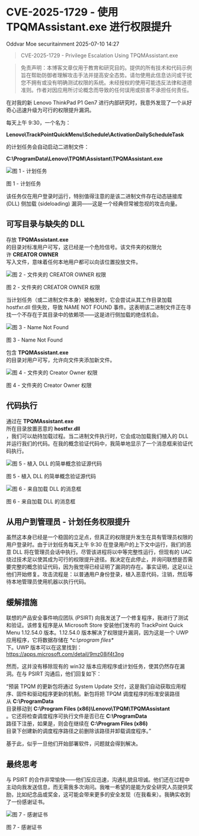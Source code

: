 #  CVE-2025-1729 - 使用 TPQMAssistant.exe 进行权限提升  
Oddvar Moe  securitainment   2025-07-10 14:27  
  
> CVE-2025-1729 - Privilege Escalation Using TPQMAssistant.exe   
  
> 免责声明：本博客文章仅用于教育和研究目的。提供的所有技术和代码示例旨在帮助防御者理解攻击手法并提高安全态势。请勿使用此信息访问或干扰您不拥有或没有明确测试权限的系统。未经授权的使用可能违反法律和道德准则。作者对因应用所讨论概念而导致的任何误用或损害不承担任何责任。  
  
  
在对我的新 Lenovo ThinkPad P1 Gen7 进行内部研究时，我意外发现了一个从好奇心迅速升级为可行的权限提升漏洞。  
  
每天上午 9:30，一个名为：  
  
**Lenovo\TrackPointQuickMenu\Schedule\ActivationDailyScheduleTask**  
  
的计划任务会自动启动二进制文件：  
  
**C:\ProgramData\Lenovo\TPQM\Assistant\TPQMAssistant.exe**  
  
![图 1 - 计划任务](https://mmbiz.qpic.cn/mmbiz_png/hoiaQy7WhTCOsWXgPmpYgP1Qj78MjKV29vBbv5X48lrvK4F19VVeagKg6OCMUR13SggoqTUiaCicbc4ibr3iaUgANQQ/640?wx_fmt=png&from=appmsg "")  
  
图 1 - 计划任务  
  
该任务仅在用户登录时运行，特别值得注意的是该二进制文件存在动态链接库 (DLL) 侧加载 (sideloading) 漏洞——这是一个经典但常被忽视的攻击向量。  
## 可写目录与缺失的 DLL  
  
存放 **TPQMAssistant.exe**  
的目录对标准用户可写，这已经是一个危险信号。该文件夹的权限允许 **CREATOR OWNER**  
写入文件，意味着任何本地用户都可以向该位置投放文件。  
  
![图 2 - 文件夹的 CREATOR OWNER 权限](https://mmbiz.qpic.cn/mmbiz_png/hoiaQy7WhTCOsWXgPmpYgP1Qj78MjKV29P4Y6XE4DbInbrh8kIA9vMcdF76hiaakxRNx6QGN9MTCJkt2L2NP9zfw/640?wx_fmt=png&from=appmsg "")  
  
图 2 - 文件夹的 CREATOR OWNER 权限  
  
当计划任务（或二进制文件本身）被触发时，它会尝试从其工作目录加载 hostfxr.dll 但失败，导致 NAME NOT FOUND 事件。这表明该二进制文件正在寻找一个不存在于其目录中的依赖项——这是进行侧加载的绝佳机会。  
  
![图 3 - Name Not Found](https://mmbiz.qpic.cn/mmbiz_png/hoiaQy7WhTCOsWXgPmpYgP1Qj78MjKV29JnaJbrqTIDDYibfBTiaoVtyL69GUJjAEFfASK7pnRktbWOrJTF0KMiccQ/640?wx_fmt=png&from=appmsg "")  
  
图 3 - Name Not Found  
  
包含 **TPQMAssistant.exe**  
的目录对用户可写，允许向文件夹添加新文件。  
  
![图 4 - 文件夹的 Creator Owner 权限](https://mmbiz.qpic.cn/mmbiz_png/hoiaQy7WhTCOsWXgPmpYgP1Qj78MjKV29P4Y6XE4DbInbrh8kIA9vMcdF76hiaakxRNx6QGN9MTCJkt2L2NP9zfw/640?wx_fmt=png&from=appmsg "")  
  
图 4 - 文件夹的 Creator Owner 权限  
## 代码执行  
  
通过在 **TPQMAssistant.exe**  
所在目录放置恶意的 **hostfxr.dll**  
，我们可以劫持加载过程。当二进制文件执行时，它会成功加载我们植入的 DLL 并运行我们的代码。在我的概念验证代码中，我简单地显示了一个消息框来验证代码执行。  
  
![图 5 - 植入 DLL 的简单概念验证源代码](https://mmbiz.qpic.cn/mmbiz_png/hoiaQy7WhTCOsWXgPmpYgP1Qj78MjKV29rEoPM5b8ibmogxNfahbwU2C6kGsaOYiaziaO0geKQCGYbZhdH514Rpnfw/640?wx_fmt=png&from=appmsg "")  
  
图 5 - 植入 DLL 的简单概念验证源代码  
  
![图 6 - 来自加载 DLL 的消息框](https://mmbiz.qpic.cn/mmbiz_png/hoiaQy7WhTCOsWXgPmpYgP1Qj78MjKV29HFQeXYW0Oh51gLw5xu3YllZV9nM97iach0Wvqv29zLXHLNkZYibeauJQ/640?wx_fmt=png&from=appmsg "")  
  
图 6 - 来自加载 DLL 的消息框  
## 从用户到管理员 - 计划任务权限提升  
  
虽然这本身已经是一个稳固的立足点，但真正的权限提升发生在具有管理员权限的用户登录时。由于计划任务每天上午 9:30 在登录用户的上下文中运行，我们的恶意 DLL 将在管理员会话中执行。尽管该进程将以中等完整性运行，但现有的 UAC 绕过技术足以使其成为可行的权限提升途径。我决定在此停止，并询问联想是否需要完整的概念验证代码，因为我觉得已经证明了漏洞的存在。事实证明，这足以让他们开始修复。攻击流程是：以普通用户身份登录，植入恶意代码，注销，然后等待本地管理员使用机器以执行代码。  
## 缓解措施  
  
联想的产品安全事件响应团队 (PSIRT) 向我发送了一个修复程序，我进行了测试和验证。该修复程序是从 Microsoft Store 安装他们发布的 TrackPoint Quick Menu 1.12.54.0 版本。1.12.54.0 版本解决了权限提升漏洞，因为这是一个 UWP 应用程序，它将数据存储在 **c:\program files\**  
下。UWP 版本可以在这里找到：https://apps.microsoft.com/detail/9mz08jf4t3ng  
  
然而，这并没有移除现有的 win32 版本应用程序或计划任务，使其仍然存在漏洞。在与 PSIRT 沟通后，他们回复如下：  
  
“预装 TPQM 的更新包将通过 System Update 交付，这是我们自动获取应用程序、固件和驱动程序更新的机制。新包将把 TPQM 调度程序的标准安装路径从 **C:\ProgramData**  
目录移动到 **C:\Program Files (x86)\Lenovo\TPQM\TPQMAssistant**  
。它还将检查调度程序可执行文件是否已在 **C:\ProgramData**  
路径下注册，如果是，则会在继续在 **C:\Program Files (x86)**  
目录下创建新的调度程序路径之前删除该路径并卸载调度程序。”  
  
基于此，似乎一旦他们开始部署软件，问题就会得到解决。  
## 最终思考  
  
与 PSIRT 的合作非常愉快——他们反应迅速，沟通礼貌且坦诚。他们还在过程中主动向我发送信息，而无需我多次询问。我唯一希望的是能为安全研究人员提供奖励，比如纪念品或奖金，这可能会带来更多的安全发现（在我看来）。我确实收到了一份感谢证书。  
  
![图 7 - 感谢证书](https://mmbiz.qpic.cn/mmbiz_png/hoiaQy7WhTCOsWXgPmpYgP1Qj78MjKV29puqKPqUk3Y6gC2JUzL5FhvOVnItktbiaO16Zr9MZjJbLlJ2ZahibibqVw/640?wx_fmt=png&from=appmsg "")  
  
图 7 - 感谢证书  
  
